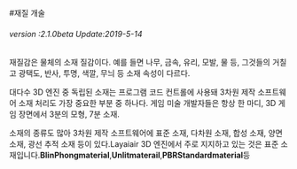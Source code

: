 #재질 개술

###### *version :2.1.0beta   Update:2019-5-14*

재질감은 물체의 소재 질감이다. 예를 들면 나무, 금속, 유리, 모발, 물 등, 그것들의 거칠고 광택도, 반사, 투명, 색깔, 무늬 등 소재 속성이 다르다.

대다수 3D 엔진 중 독립된 소재는 프로그램 코드 컨트롤에 사용돼 3차원 제작 소프트웨어 소재 처리도 가장 중요한 부분 중 하나다. 게임 미술 개발자들은 항상 한 마디, 3D 게임 장면에서 3분의 모형, 7분 소재.

소재의 종류도 많아 3차원 제작 소프트웨어에 표준 소재, 다차원 소재, 합성 소재, 양면 소재, 광선 추적 소재 등이 있다.Layaiair 3D 엔진에서 주로 지지하고 있는 것은 표준 소재입니다.**BlinPhongmaterial**,**Unlitmaterail**,**PBRStandardmaterial**등
